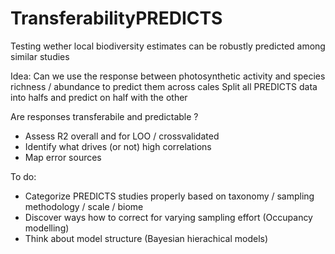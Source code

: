 # TransferabilityPREDICTS
Testing wether local biodiversity estimates can be robustly predicted among similar studies

Idea:
Can we use the response between photosynthetic activity and species richness / abundance to predict them across cales
Split all PREDICTS data into halfs and predict on half with the other

Are responses transferabile and predictable ?
- Assess R2 overall and for LOO / crossvalidated
- Identify what drives (or not) high correlations
- Map error sources

To do:
- Categorize PREDICTS studies properly based on taxonomy / sampling methodology / scale / biome
- Discover ways how to correct for varying sampling effort (Occupancy modelling)
- Think about model structure (Bayesian hierachical models)